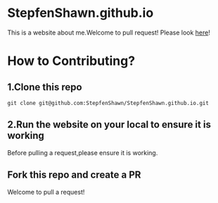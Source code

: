 # StepfenShawn.github.io
This is a website about me.Welcome to pull request!
Please look [here](https://stepfenshawn.github.io/)!

# How to Contributing?
## 1.Clone this repo
```
git clone git@github.com:StepfenShawn/StepfenShawn.github.io.git
```

## 2.Run the website on your local to ensure it is working
Before pulling a request,please ensure it is working.

## Fork this repo and create a PR
Welcome to pull a request!  